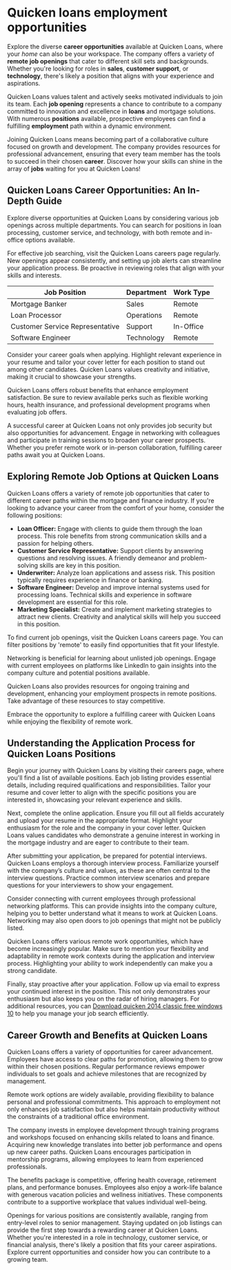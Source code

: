 Quicken loans employment opportunities
======================================

Explore the diverse **career opportunities** available at Quicken Loans, where your *home* can also be your workspace. The company offers a variety of **remote job openings** that cater to different skill sets and backgrounds. Whether you're looking for roles in **sales**, **customer support**, or **technology**, there's likely a position that aligns with your experience and aspirations.

Quicken Loans values talent and actively seeks motivated individuals to join its team. Each **job opening** represents a chance to contribute to a company committed to innovation and excellence in **loans** and mortgage solutions. With numerous **positions** available, prospective employees can find a fulfilling **employment** path within a dynamic environment.

Joining Quicken Loans means becoming part of a collaborative culture focused on growth and development. The company provides resources for professional advancement, ensuring that every team member has the tools to succeed in their chosen **career**. Discover how your skills can shine in the array of **jobs** waiting for you at Quicken Loans!

Quicken Loans Career Opportunities: An In-Depth Guide
-----------------------------------------------------

Explore diverse opportunities at Quicken Loans by considering various job openings across multiple departments. You can search for positions in loan processing, customer service, and technology, with both remote and in-office options available.

For effective job searching, visit the Quicken Loans careers page regularly. New openings appear consistently, and setting up job alerts can streamline your application process. Be proactive in reviewing roles that align with your skills and interests.

| Job Position | Department | Work Type |
| --- | --- | --- |
| Mortgage Banker | Sales | Remote |
| Loan Processor | Operations | Remote |
| Customer Service Representative | Support | In-Office |
| Software Engineer | Technology | Remote |

Consider your career goals when applying. Highlight relevant experience in your resume and tailor your cover letter for each position to stand out among other candidates. Quicken Loans values creativity and initiative, making it crucial to showcase your strengths.

Quicken Loans offers robust benefits that enhance employment satisfaction. Be sure to review available perks such as flexible working hours, health insurance, and professional development programs when evaluating job offers.

A successful career at Quicken Loans not only provides job security but also opportunities for advancement. Engage in networking with colleagues and participate in training sessions to broaden your career prospects. Whether you prefer remote work or in-person collaboration, fulfilling career paths await you at Quicken Loans.

Exploring Remote Job Options at Quicken Loans
---------------------------------------------

Quicken Loans offers a variety of remote job opportunities that cater to different career paths within the mortgage and finance industry. If you're looking to advance your career from the comfort of your home, consider the following positions:

* **Loan Officer:** Engage with clients to guide them through the loan process. This role benefits from strong communication skills and a passion for helping others.
* **Customer Service Representative:** Support clients by answering questions and resolving issues. A friendly demeanor and problem-solving skills are key in this position.
* **Underwriter:** Analyze loan applications and assess risk. This position typically requires experience in finance or banking.
* **Software Engineer:** Develop and improve internal systems used for processing loans. Technical skills and experience in software development are essential for this role.
* **Marketing Specialist:** Create and implement marketing strategies to attract new clients. Creativity and analytical skills will help you succeed in this position.

To find current job openings, visit the Quicken Loans careers page. You can filter positions by 'remote' to easily find opportunities that fit your lifestyle.

Networking is beneficial for learning about unlisted job openings. Engage with current employees on platforms like LinkedIn to gain insights into the company culture and potential positions available.

Quicken Loans also provides resources for ongoing training and development, enhancing your employment prospects in remote positions. Take advantage of these resources to stay competitive.

Embrace the opportunity to explore a fulfilling career with Quicken Loans while enjoying the flexibility of remote work.

Understanding the Application Process for Quicken Loans Positions
-----------------------------------------------------------------

Begin your journey with Quicken Loans by visiting their careers page, where you'll find a list of available positions. Each job listing provides essential details, including required qualifications and responsibilities. Tailor your resume and cover letter to align with the specific positions you are interested in, showcasing your relevant experience and skills.

Next, complete the online application. Ensure you fill out all fields accurately and upload your resume in the appropriate format. Highlight your enthusiasm for the role and the company in your cover letter. Quicken Loans values candidates who demonstrate a genuine interest in working in the mortgage industry and are eager to contribute to their team.

After submitting your application, be prepared for potential interviews. Quicken Loans employs a thorough interview process. Familiarize yourself with the company’s culture and values, as these are often central to the interview questions. Practice common interview scenarios and prepare questions for your interviewers to show your engagement.

Consider connecting with current employees through professional networking platforms. This can provide insights into the company culture, helping you to better understand what it means to work at Quicken Loans. Networking may also open doors to job openings that might not be publicly listed.

Quicken Loans offers various remote work opportunities, which have become increasingly popular. Make sure to mention your flexibility and adaptability in remote work contexts during the application and interview process. Highlighting your ability to work independently can make you a strong candidate.

Finally, stay proactive after your application. Follow up via email to express your continued interest in the position. This not only demonstrates your enthusiasm but also keeps you on the radar of hiring managers. For additional resources, you can [Download quicken 2014 classic free windows 10](https://github.com/gardeteri1978/redesigned-octo-sniffle) to help you manage your job search efficiently.

Career Growth and Benefits at Quicken Loans
-------------------------------------------

Quicken Loans offers a variety of opportunities for career advancement. Employees have access to clear paths for promotion, allowing them to grow within their chosen positions. Regular performance reviews empower individuals to set goals and achieve milestones that are recognized by management.

Remote work options are widely available, providing flexibility to balance personal and professional commitments. This approach to employment not only enhances job satisfaction but also helps maintain productivity without the constraints of a traditional office environment.

The company invests in employee development through training programs and workshops focused on enhancing skills related to loans and finance. Acquiring new knowledge translates into better job performance and opens up new career paths. Quicken Loans encourages participation in mentorship programs, allowing employees to learn from experienced professionals.

The benefits package is competitive, offering health coverage, retirement plans, and performance bonuses. Employees also enjoy a work-life balance with generous vacation policies and wellness initiatives. These components contribute to a supportive workplace that values individual well-being.

Openings for various positions are consistently available, ranging from entry-level roles to senior management. Staying updated on job listings can provide the first step towards a rewarding career at Quicken Loans. Whether you're interested in a role in technology, customer service, or financial analysis, there's likely a position that fits your career aspirations. Explore current opportunities and consider how you can contribute to a growing team.
